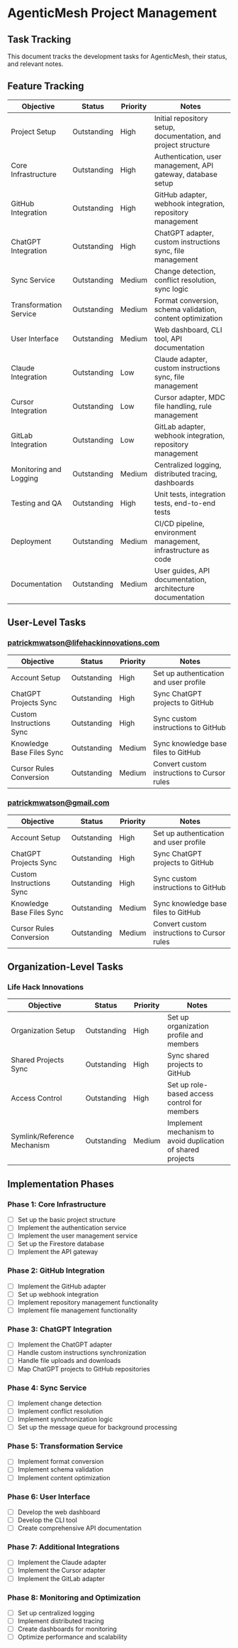 # AgenticMesh Project Management

## Task Tracking

This document tracks the development tasks for AgenticMesh, their status, and relevant notes.

## Feature Tracking

| Objective | Status | Priority | Notes |
|-----------|--------|----------|-------|
| Project Setup | Outstanding | High | Initial repository setup, documentation, and project structure |
| Core Infrastructure | Outstanding | High | Authentication, user management, API gateway, database setup |
| GitHub Integration | Outstanding | High | GitHub adapter, webhook integration, repository management |
| ChatGPT Integration | Outstanding | High | ChatGPT adapter, custom instructions sync, file management |
| Sync Service | Outstanding | Medium | Change detection, conflict resolution, sync logic |
| Transformation Service | Outstanding | Medium | Format conversion, schema validation, content optimization |
| User Interface | Outstanding | Medium | Web dashboard, CLI tool, API documentation |
| Claude Integration | Outstanding | Low | Claude adapter, custom instructions sync, file management |
| Cursor Integration | Outstanding | Low | Cursor adapter, MDC file handling, rule management |
| GitLab Integration | Outstanding | Low | GitLab adapter, webhook integration, repository management |
| Monitoring and Logging | Outstanding | Medium | Centralized logging, distributed tracing, dashboards |
| Testing and QA | Outstanding | High | Unit tests, integration tests, end-to-end tests |
| Deployment | Outstanding | Medium | CI/CD pipeline, environment management, infrastructure as code |
| Documentation | Outstanding | Medium | User guides, API documentation, architecture documentation |

## User-Level Tasks

### patrickmwatson@lifehackinnovations.com

| Objective | Status | Priority | Notes |
|-----------|--------|----------|-------|
| Account Setup | Outstanding | High | Set up authentication and user profile |
| ChatGPT Projects Sync | Outstanding | High | Sync ChatGPT projects to GitHub |
| Custom Instructions Sync | Outstanding | High | Sync custom instructions to GitHub |
| Knowledge Base Files Sync | Outstanding | Medium | Sync knowledge base files to GitHub |
| Cursor Rules Conversion | Outstanding | Medium | Convert custom instructions to Cursor rules |

### patrickmwatson@gmail.com

| Objective | Status | Priority | Notes |
|-----------|--------|----------|-------|
| Account Setup | Outstanding | High | Set up authentication and user profile |
| ChatGPT Projects Sync | Outstanding | High | Sync ChatGPT projects to GitHub |
| Custom Instructions Sync | Outstanding | High | Sync custom instructions to GitHub |
| Knowledge Base Files Sync | Outstanding | Medium | Sync knowledge base files to GitHub |
| Cursor Rules Conversion | Outstanding | Medium | Convert custom instructions to Cursor rules |

## Organization-Level Tasks

### Life Hack Innovations

| Objective | Status | Priority | Notes |
|-----------|--------|----------|-------|
| Organization Setup | Outstanding | High | Set up organization profile and members |
| Shared Projects Sync | Outstanding | High | Sync shared projects to GitHub |
| Access Control | Outstanding | High | Set up role-based access control for members |
| Symlink/Reference Mechanism | Outstanding | Medium | Implement mechanism to avoid duplication of shared projects |

## Implementation Phases

### Phase 1: Core Infrastructure

- [ ] Set up the basic project structure
- [ ] Implement the authentication service
- [ ] Implement the user management service
- [ ] Set up the Firestore database
- [ ] Implement the API gateway

### Phase 2: GitHub Integration

- [ ] Implement the GitHub adapter
- [ ] Set up webhook integration
- [ ] Implement repository management functionality
- [ ] Implement file management functionality

### Phase 3: ChatGPT Integration

- [ ] Implement the ChatGPT adapter
- [ ] Handle custom instructions synchronization
- [ ] Handle file uploads and downloads
- [ ] Map ChatGPT projects to GitHub repositories

### Phase 4: Sync Service

- [ ] Implement change detection
- [ ] Implement conflict resolution
- [ ] Implement synchronization logic
- [ ] Set up the message queue for background processing

### Phase 5: Transformation Service

- [ ] Implement format conversion
- [ ] Implement schema validation
- [ ] Implement content optimization

### Phase 6: User Interface

- [ ] Develop the web dashboard
- [ ] Develop the CLI tool
- [ ] Create comprehensive API documentation

### Phase 7: Additional Integrations

- [ ] Implement the Claude adapter
- [ ] Implement the Cursor adapter
- [ ] Implement the GitLab adapter

### Phase 8: Monitoring and Optimization

- [ ] Set up centralized logging
- [ ] Implement distributed tracing
- [ ] Create dashboards for monitoring
- [ ] Optimize performance and scalability